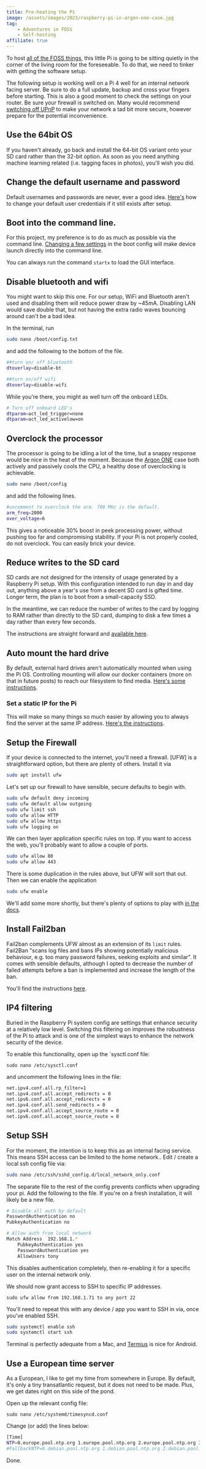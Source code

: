 ```yaml
---
title: Pre-heating the Pi
image: /assets/images/2023/raspberry-pi-in-argon-one-case.jpg
tag:
    - Adventures in FOSS
    - Self-hosting
affiliate: true
---
```


To host [all of the FOSS things](https://tonyedwardspz.co.uk/blog/adventures-in-foss-the-journey-begins/), this little Pi is going to be sitting quietly in the corner of the living room for the foreseeable. To do that, we need to tinker with getting the software setup.

The following setup is working well on a Pi 4 well for an internal network facing server. Be sure to do a full update, backup and cross your fingers before starting. This is also a good moment to check the settings on your router. Be sure your firewall is switched on. Many would recommend [switching off UPnP](https://nordvpn.com/blog/what-is-upnp/) to make your network a tad bit more secure, however prepare for the potential inconvenience.

## Use the 64bit OS

If you haven't already, go back and install the 64-bit OS variant onto your SD card rather than the 32-bit option. As soon as you need anything machine learning related (i.e. tagging faces in photos), you'll wish you did.

## Change the default username and password

Default usernames and passwords are never, ever a good idea. [Here's](https://thepihut.com/blogs/raspberry-pi-tutorials/how-to-change-the-default-account-username-and-password) how to change your default user credentials if it still exists after setup.

## Boot into the command line.

For this project, my preference is to do as much as possible via the command line. [Changing a few settings](https://www.digikey.co.uk/en/maker/blogs/2018/how-to-boot-to-command-line-and-ssh-on-raspberry-pi) in the boot config will make device launch directly into the command line.

You can always run the command `startx` to load the GUI interface.

## Disable bluetooth and wifi

You might want to skip this one. For our setup, WiFi and Bluetooth aren't used and disabling them will reduce power draw by ~45mA. Disabling LAN would save double that, but not having the extra radio waves bouncing around can't be a bad idea.

In the terminal, run

```bash
sudo nano /boot/config.txt
```

and add the following to the bottom of the file.

```bash
##turn on/ off bluetooth
dtoverlay=disable-bt

##turn on/off wifi
dtoverlay=disable-wifi
```

While you're there, you might as well turn off the onboard LEDs.

```bash
# Turn off onboard LED's
dtparam=act_led_trigger=none
dtparam=act_led_activelow=on
```

## Overclock the processor

The processor is going to be idling a lot of the time, but a snappy response would be nice in the heat of the moment. Because the [Argon ONE](https://amzn.to/3JKj8yP) case both actively and passively cools the CPU, a healthy dose of overclocking is achievable.

```bash
sudo nano /boot/config
```

and add the following lines.

```bash
#uncomment to overclock the arm. 700 MHz is the default.
arm_freq=2000
over_voltage=6
```

This gives a noticeable 30% boost in peek processing power, without pushing too far and compromising stability. If your Pi is not properly cooled, do not overclock. You can easily brick your device.

## Reduce writes to the SD card

SD cards are not designed for the intensity of usage generated by a Raspberry Pi setup. With this configuration intended to run day in and day out, anything above a year's use from a decent SD card is gifted time. Longer term, the plan is to boot from a small-capacity SSD.

In the meantime, we can reduce the number of writes to the card by logging to RAM rather than directly to the SD card, dumping to disk a few times a day rather than every few seconds.

The instructions are straight forward and [available here](https://pimylifeup.com/raspberry-pi-log2ram/).

## Auto mount the hard drive

By default, external hard drives aren't automatically mounted when using the Pi OS. Controlling mounting will allow our docker containers (more on that in future posts) to reach our filesystem to find media. [Here's some instructions](https://pimylifeup.com/raspberry-pi-mount-usb-drive/).

### Set a static IP for the Pi

This will make so many things so much easier by allowing you to always find the server at the same IP address. [Here's the instructions](https://www.makeuseof.com/raspberry-pi-set-static-ip/).

## Setup the Firewall

If your device is connected to the internet, you'll need a firewall. [UFW] is a straightforward option, but there are plenty of others. Install it via

```bash
sudo apt install ufw
```

Let's set up our firewall to have sensible, secure defaults to begin with.

```bash
sudo ufw default deny incoming
sudo ufw default allow outgoing
sudo ufw limit ssh
sudo ufw allow HTTP
sudo ufw allow https
sudo ufw logging on
```

We can then layer application specific rules on top. If you want to access the web, you'll probably want to allow a couple of ports.

```bash
sudo ufw allow 80
sudo ufw allow 443
```

There is some duplication in the rules above, but UFW will sort that out. Then we can enable the application

```bash
sudo ufw enable
```

We'll add some more shortly, but there's plenty of options to play with [in the docs](https://help.ubuntu.com/community/UFW).

## Install Fail2ban

Fail2ban complements UFW almost as an extension of its `limit` rules. Fail2Ban "scans log files and bans IPs showing potentially malicious behaviour, e.g. too many password failures, seeking exploits and similar". It comes with sensible defaults, although I opted to decrease the number of failed attempts before a ban is implemented and increase the length of the ban.

You'll find the instructions [here](https://pimylifeup.com/raspberry-pi-fail2ban/).

## IP4 filtering

Buried in the Raspberry Pi system config are settings that enhance security at a relatively low level. Switching this filtering on improves the robustness of the Pi to attack and is one of the simplest ways to enhance the network security of the device.

To enable this functionality, open up the `sysctl.conf file:

`sudo nano /etc/sysctl.conf`

and uncomment the following lines in the file:

```bash
net.ipv4.conf.all.rp_filter=1
net.ipv4.conf.all.accept_redirects = 0
net.ipv6.conf.all.accept_redirects = 0
net.ipv4.conf.all.send_redirects = 0
net.ipv4.conf.all.accept_source_route = 0
net.ipv6.conf.all.accept_source_route = 0
```

## Setup SSH

For the moment, the intention is to keep this as an internal facing service. This means SSH access can be limited to the home network.. Edit / create a local ssh config file via:

```bash
sudo nano /etc/ssh/sshd_config.d/local_network_only.conf
```

The separate file to the rest of the config prevents conflicts when upgrading your pi. Add the following to the file. If you're on a fresh installation, it will likely be a new file.

```bash
# Disable all auth by default
PasswordAuthentication no
PubkeyAuthentication no

# Allow auth from local network
Match Address  192.168.1.*
    PubkeyAuthentication yes
    PasswordAuthentication yes
    AllowUsers tony
```

This disables authentication completely, then re-enabling it for a specific user on the internal network only.

We should now grant access to SSH to specific IP addresses.

```
sudo ufw allow from 192.168.1.71 to any port 22
```

You'll need to repeat this with any device / app you want to SSH in via, once you've enabled SSH.

```bash
sudo systemctl enable ssh
sudo systemctl start ssh
```

Terminal is perfectly adequate from a Mac, and [Termius](https://play.google.com/store/apps/details?id=com.server.auditor.ssh.client&hl=en&gl=US) is nice for Android.

## Use a European time server

As a European, I like to get my time from somewhere in Europe. By default, it's only a tiny transatlantic request, but it does not need to be made. Plus, we get dates right on this side of the pond.

Open up the relevant config file:

`sudo nano /etc/systemd/timesyncd.conf`

Change (or add) the lines below:

```bash
[Time]
NTP=0.europe.pool.ntp.org 1.europe.pool.ntp.org 2.europe.pool.ntp.org 3.europe.pool.ntp.org
#FallbackNTP=0.debian.pool.ntp.org 1.debian.pool.ntp.org 2.debian.pool.ntp.org 3.debian.pool.ntp.org
```

Done.
